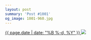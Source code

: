 ```yaml
---
layout: post
summary: 'Post #1001'
og_image: 1001-960.jpg
---
```


<p>
 <time>
  <a href="/1001">
   {{ page.date | date: "%B %-d, %Y" }}
  </a>
 </time>
 <a href="/1001">
  <img data-taken="10/13/2019" sizes="(min-width: 700px) 50vw, calc(100vw - 2rem)" src="{{ site.assets_url }}/1001-480.jpg" srcset="{{ site.assets_url }}/1001-240.jpg 240w, {{ site.assets_url }}/1001-480.jpg 480w, {{ site.assets_url }}/1001-720.jpg 720w, {{ site.assets_url }}/1001-960.jpg 960w"/>
 </a>
</p>
